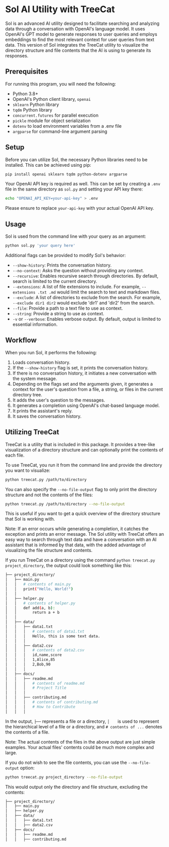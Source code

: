 # Sol AI Utility with TreeCat

Sol is an advanced AI utility designed to facilitate searching and analyzing data through a conversation with OpenAI's language model. It uses OpenAI's GPT model to generate responses to user queries and employs embeddings to find the most relevant context for user queries from text data. This version of Sol integrates the TreeCat utility to visualize the directory structure and file contents that the AI is using to generate its responses.

## Prerequisites

For running this program, you will need the following:

- Python 3.8+
- OpenAI's Python client library, `openai`
- `sklearn` Python library
- `tqdm` Python library
- `concurrent.futures` for parallel execution
- `pickle` module for object serialization
- `dotenv` to load environment variables from a .env file
- `argparse` for command-line argument parsing

## Setup

Before you can utilize Sol, the necessary Python libraries need to be installed. This can be achieved using pip:

```bash
pip install openai sklearn tqdm python-dotenv argparse
```

Your OpenAI API key is required as well. This can be set by creating a `.env` file in the same directory as `sol.py` and setting your API key there:

```bash
echo "OPENAI_API_KEY=your-api-key" > .env
```

Please ensure to replace `your-api-key` with your actual OpenAI API key.

## Usage

Sol is used from the command line with your query as an argument:

```bash
python sol.py 'your query here'
```

Additional flags can be provided to modify Sol's behavior:

- `--show-history`: Prints the conversation history.
- `--no-context`: Asks the question without providing any context.
- `--recursive`: Enables recursive search through directories. By default, search is limited to the current directory.
- `--extensions`: A list of file extensions to include. For example, `--extensions .txt .md` would limit the search to text and markdown files.
- `--exclude`: A list of directories to exclude from the search. For example, `--exclude dir1 dir2` would exclude 'dir1' and 'dir2' from the search.
- `--file`: Provide a path to a text file to use as context.
- `--string`: Provide a string to use as context.
- `-v` or `--verbose`: Enables verbose output. By default, output is limited to essential information.

## Workflow

When you run Sol, it performs the following:

1. Loads conversation history.
2. If the `--show-history` flag is set, it prints the conversation history.
3. If there is no conversation history, it initiates a new conversation with the system message.
4. Depending on the flags set and the arguments given, it generates a context for the user's question from a file, a string, or files in the current directory tree.
5. It adds the user's question to the messages.
6. It generates a completion using OpenAI's chat-based language model.
7. It prints the assistant's reply.
8. It saves the conversation history.

## Utilizing TreeCat

TreeCat is a utility that is included in this package. It provides a tree-like visualization of a directory structure and can optionally print the contents of each file.

To use TreeCat, you run it from the command line and provide the directory you want to visualize:

```bash
python treecat.py /path/to/directory
```

You can also specify the `--no-file-output` flag to only print the directory structure and not the contents of the files:

```bash
python treecat.py /path/to/directory --no-file-output
```

This is useful if you want to get a quick overview of the directory structure that Sol is working with.

Note: If an error occurs while generating a completion, it catches the exception and prints an error message. The Sol utility with TreeCat offers an easy way to search through text data and have a conversation with an AI assistant that is informed by that data, with the added advantage of visualizing the file structure and contents.

If you run TreeCat on a directory using the command `python treecat.py project_directory`, the output could look something like this:

```bash
├── project_directory/
│   ├── main.py
│   │   # contents of main.py
│   │   print("Hello, World!")
│   │   
│   ├── helper.py
│   │   # contents of helper.py
│   │   def add(a, b):
│   │       return a + b
│   │   
│   ├── data/
│   │   ├── data1.txt
│   │   │   # contents of data1.txt
│   │   │   Hello, this is some text data.
│   │   │   
│   │   ├── data2.csv
│   │   │   # contents of data2.csv
│   │   │   id,name,score
│   │   │   1,Alice,85
│   │   │   2,Bob,90
│   │   │   
│   ├── docs/
│   │   ├── readme.md
│   │   │   # contents of readme.md
│   │   │   # Project Title
│   │   │   
│   │   ├── contributing.md
│   │   │   # contents of contributing.md
│   │   │   # How to Contribute
│   │   │   
```

In the output, `├──` represents a file or a directory, `│   ` is used to represent the hierarchical level of a file or a directory, and `# contents of ...` denotes the contents of a file.

Note: The actual contents of the files in the above output are just simple examples. Your actual files' contents could be much more complex and large.

If you do not wish to see the file contents, you can use the `--no-file-output` option:

```bash
python treecat.py project_directory --no-file-output
```

This would output only the directory and file structure, excluding the contents:

```bash
├── project_directory/
│   ├── main.py
│   ├── helper.py
│   ├── data/
│   │   ├── data1.txt
│   │   ├── data2.csv
│   ├── docs/
│   │   ├── readme.md
│   │   ├── contributing.md
```